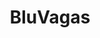 ---
title: BluVagas
layout: post
image: "/assets/images/projects/bluvagas.jpg"
description: A Job Board focused on job opportunities from Blumenau (a Brazilian city) and around.
technology: Ruby on Rails, MySQL, NGINX, Linux
available_on: Web
type: Job Board
permalink: /bluvagas/
website_link: https://www.bluvagas.com.br/
---